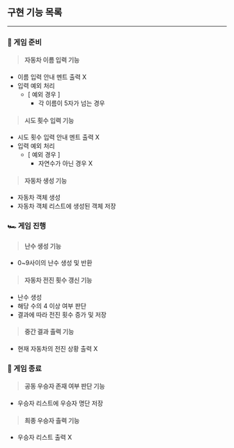 ## 구현 기능 목록

---
### 🛞 게임 준비
> #### 자동차 이름 입력 기능
- 이름 입력 안내 멘트 출력 X
- 입력 예외 처리 
  - [ 예외 경우 ]
    - 각 이름이 5자가 넘는 경우

> #### 시도 횟수 입력 기능
- 시도 횟수 입력 안내 멘트 출력 X
- 입력 예외 처리
  - [ 예외 경우 ]
    - 자연수가 아닌 경우 X
    
> #### 자동차 생성 기능
- 자동차 객체 생성
- 자동차 객체 리스트에 생성된 객체 저장

### 🏎️ 게임 진행
> #### 난수 생성 기능
- 0~9사이의 난수 생성 및 반환

> #### 자동차 전진 횟수 갱신 기능
- 난수 생성
- 해당 수의 4 이상 여부 판단
- 결과에 따라 전진 횟수 증가 및 저장

> #### 중간 결과 출력 기능
- 현재 자동차의 전진 상황 출력 X

### 🎉 게임 종료
> #### 공동 우승자 존재 여부 판단 기능
- 우승자 리스트에 우승자 명단 저장

> #### 최종 우승자 출력 기능
- 우승자 리스트 출력 X

